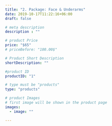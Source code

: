 ```yaml
---
title: "2. Package: Face & Underarms"
date: 2019-10-17T11:22:16+06:00
draft: false

# meta description
description : ""

# product Price
price: "$65"
# priceBefore: "100.00$"

# Product Short Description
shortDescription: ""

#product ID
productID: "1"

# type must be "products"
type: "products"

# product Images
# first image will be shown in the product page
images:
  - image: ""

---
```



